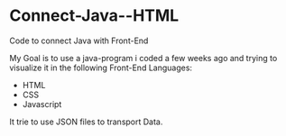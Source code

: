 # Connect-Java--HTML
Code to connect Java with Front-End

My Goal is to use a java-program i coded a few weeks ago and trying to visualize it in the following Front-End Languages:
- HTML
- CSS
- Javascript


It trie to use JSON files to transport Data.
